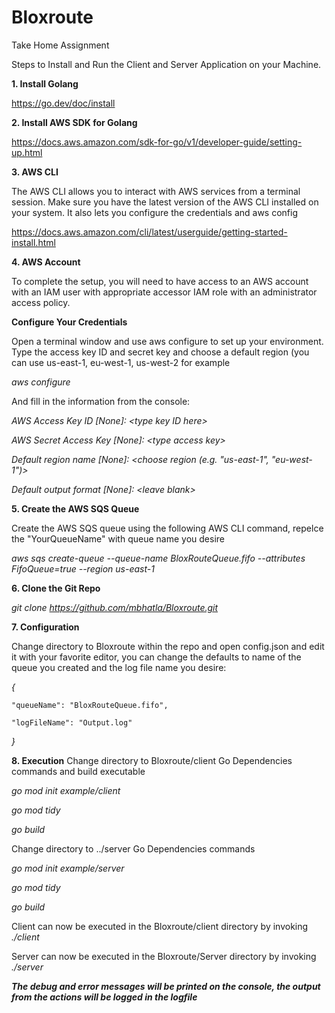# Bloxroute
Take Home Assignment

Steps to Install and Run the Client and Server Application on your Machine. 

**1. Install Golang**

https://go.dev/doc/install

**2. Install AWS SDK for Golang**

https://docs.aws.amazon.com/sdk-for-go/v1/developer-guide/setting-up.html


**3. AWS CLI**

The AWS CLI allows you to interact with AWS services from a terminal session. Make sure you have the latest version of the AWS CLI installed on your system. It also lets you configure the credentials and aws config


https://docs.aws.amazon.com/cli/latest/userguide/getting-started-install.html

**4. AWS Account**

To complete the setup, you will need to have access to an AWS account with an IAM user with appropriate accessor IAM role with an administrator access policy.

**Configure Your Credentials**

Open a terminal window and use aws configure to set up your environment. Type the access key ID and secret key and choose a default region (you can use us-east-1, eu-west-1, us-west-2 for example

_aws configure_

And fill in the information from the console:

_AWS Access Key ID [None]: \<type key ID here\>_

_AWS Secret Access Key [None]: \<type access key\>_

_Default region name [None]: \<choose region (e.g. "us-east-1", "eu-west-1")\>_

_Default output format [None]: \<leave blank\>_



**5. Create the AWS SQS Queue**

Create the AWS SQS queue using the following AWS CLI command, repelce the "YourQueueName" with queue name you desire

_aws sqs create-queue --queue-name BloxRouteQueue.fifo --attributes FifoQueue=true --region us-east-1_



**6. Clone the Git Repo**

_git clone https://github.com/mbhatla/Bloxroute.git_


**7. Configuration**

 Change directory to Bloxroute within the repo and open config.json and edit it with your favorite editor, you can change the defaults to name of the queue you created and the log file name you desire:

_{_

    "queueName": "BloxRouteQueue.fifo",

    "logFileName": "Output.log"
    
_}_

**8. Execution**
Change directory to Bloxroute/client
Go Dependencies commands and build executable

_go mod init example/client_

_go mod tidy_

_go build_

Change directory to ../server
Go Dependencies commands

_go mod init example/server_

_go mod tidy_

_go build_


Client can now be executed in the Bloxroute/client directory by invoking
_./client_

Server can now be executed in the Bloxroute/Server directory by invoking
_./server_


***The debug and error messages will be printed on the console, the output from the actions will be logged in the logfile***
